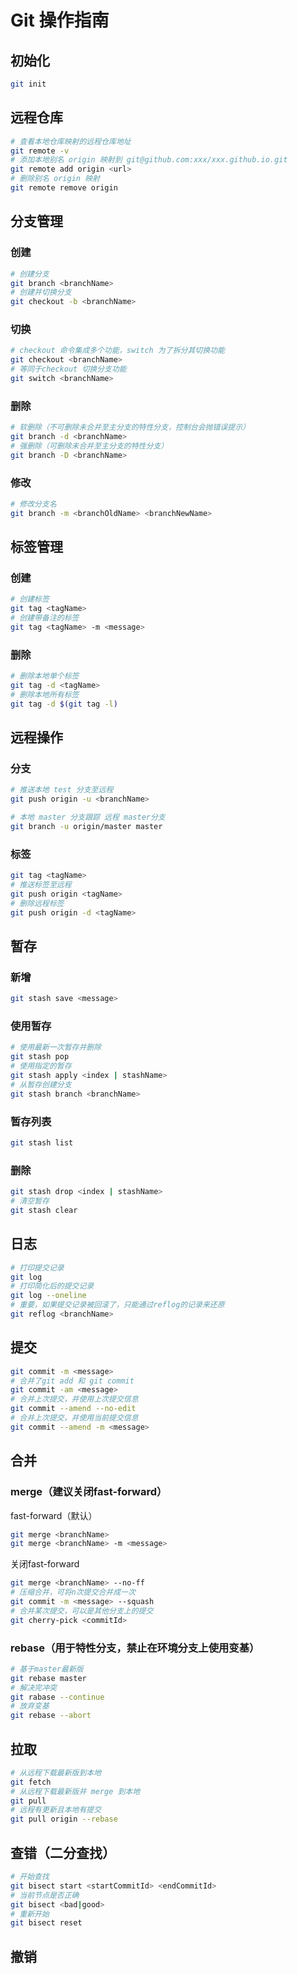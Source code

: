 # Git 操作指南

## 初始化
```sh
git init
```

## 远程仓库
```sh
# 查看本地仓库映射的远程仓库地址
git remote -v
# 添加本地别名 origin 映射到 git@github.com:xxx/xxx.github.io.git
git remote add origin <url>
# 删除别名 origin 映射
git remote remove origin
```

## 分支管理

### 创建

```sh
# 创建分支
git branch <branchName>
# 创建并切换分支
git checkout -b <branchName>
```

### 切换

```sh
# checkout 命令集成多个功能，switch 为了拆分其切换功能
git checkout <branchName>
# 等同于checkout 切换分支功能
git switch <branchName>
```

### 删除
```sh
# 软删除（不可删除未合并至主分支的特性分支，控制台会抛错误提示）
git branch -d <branchName>
# 强删除（可删除未合并至主分支的特性分支）
git branch -D <branchName>
```

### 修改
```sh
# 修改分支名
git branch -m <branchOldName> <branchNewName>
```

## 标签管理

### 创建
```sh
# 创建标签
git tag <tagName>
# 创建带备注的标签
git tag <tagName> -m <message>
```

### 删除
```sh
# 删除本地单个标签
git tag -d <tagName>
# 删除本地所有标签
git tag -d $(git tag -l)
```

## 远程操作

### 分支
```sh
# 推送本地 test 分支至远程
git push origin -u <branchName>
```

```sh
# 本地 master 分支跟踪 远程 master分支
git branch -u origin/master master
```

### 标签
```sh
git tag <tagName>
# 推送标签至远程
git push origin <tagName>
# 删除远程标签
git push origin -d <tagName>
```

## 暂存

### 新增
```sh
git stash save <message>
```

### 使用暂存
```sh
# 使用最新一次暂存并删除
git stash pop
# 使用指定的暂存
git stash apply <index | stashName>
# 从暂存创建分支
git stash branch <branchName>
```

### 暂存列表
```sh
git stash list
```

### 删除
```sh
git stash drop <index | stashName>
# 清空暂存
git stash clear
```

## 日志
```sh
# 打印提交记录
git log
# 打印简化后的提交记录
git log --oneline
# 重要，如果提交记录被回滚了，只能通过reflog的记录来还原
git reflog <branchName>
```

## 提交
```sh
git commit -m <message>
# 合并了git add 和 git commit
git commit -am <message>
# 合并上次提交，并使用上次提交信息
git commit --amend --no-edit
# 合并上次提交，并使用当前提交信息
git commit --amend -m <message>
```

## 合并

### merge（建议关闭fast-forward）

fast-forward（默认）
```sh
git merge <branchName>
git merge <branchName> -m <message>
```

关闭fast-forward
```sh
git merge <branchName> --no-ff
# 压缩合并，可将n次提交合并成一次
git commit -m <message> --squash
# 合并某次提交，可以是其他分支上的提交
git cherry-pick <commitId>
```

### rebase（用于特性分支，禁止在环境分支上使用变基）

```sh
# 基于master最新版
git rebase master
# 解决完冲突
git rabase --continue
# 放弃变基
git rebase --abort
```

## 拉取
```sh
# 从远程下载最新版到本地
git fetch
# 从远程下载最新版并 merge 到本地
git pull
# 远程有更新且本地有提交
git pull origin --rebase
```

## 查错（二分查找）

```sh
# 开始查找
git bisect start <startCommitId> <endCommitId>
# 当前节点是否正确
git bisect <bad|good>
# 重新开始
git bisect reset
```

## 撤销